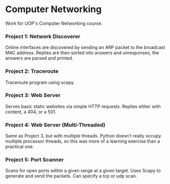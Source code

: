 # Computer Networking
Work for UOP's Computer Networking course.

### Project 1: Network Discoverer
Online interfaces are discovered by sending an ARP packet to the broadcast MAC address.
Replies are then sorted into answers and unresponses, the answers are parsed and printed.

### Project 2: Traceroute
Traceroute program using scapy.

### Project 3: Web Server
Serves basic static websites via simple HTTP requests.
Replies either with content, a 404, or a 501.

### Project 4: Web Server (Multi-Threaded)
Same as Project 3, but with multiple threads.
Python doesn't really occupy multiple processor threads, so this was more of a learning exercise than a practical one.

### Project 5: Port Scanner
Scans for open ports within a given range at a given target.
Uses Scapy to generate and send the packets. Can specify a tcp or udp scan.
